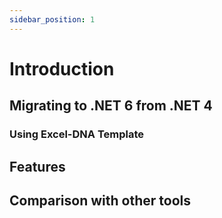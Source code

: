 ```yaml
---
sidebar_position: 1
---
```


# Introduction





## Migrating to .NET 6 from .NET 4

### Using Excel-DNA Template



## Features



## Comparison with other tools
